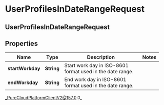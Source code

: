 # UserProfilesInDateRangeRequest

## UserProfilesInDateRangeRequest

## Properties

|Name | Type | Description | Notes|
|------------ | ------------- | ------------- | -------------|
| **startWorkday** | **String** | Start work day in ISO-8601 format used in the date range. | |
| **endWorkday** | **String** | End work day in ISO-8601 format used in the date range. | |



_PureCloudPlatformClientV2@157.0.0_
